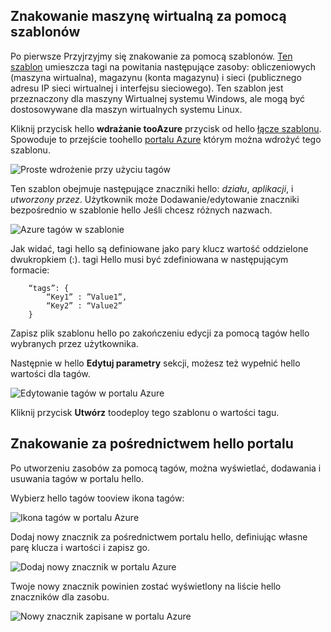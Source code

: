 


## <a name="tagging-a-virtual-machine-through-templates"></a>Znakowanie maszynę wirtualną za pomocą szablonów
Po pierwsze Przyjrzyjmy się znakowanie za pomocą szablonów. [Ten szablon](https://github.com/Azure/azure-quickstart-templates/tree/master/101-vm-tags) umieszcza tagi na powitania następujące zasoby: obliczeniowych (maszyna wirtualna), magazynu (konta magazynu) i sieci (publicznego adresu IP sieci wirtualnej i interfejsu sieciowego). Ten szablon jest przeznaczony dla maszyny Wirtualnej systemu Windows, ale mogą być dostosowywane dla maszyn wirtualnych systemu Linux.

Kliknij przycisk hello **wdrażanie tooAzure** przycisk od hello [łącze szablonu](https://github.com/Azure/azure-quickstart-templates/tree/master/101-vm-tags). Spowoduje to przejście toohello [portalu Azure](https://portal.azure.com/) którym można wdrożyć tego szablonu.

![Proste wdrożenie przy użyciu tagów](./media/virtual-machines-common-tag/deploy-to-azure-tags.png)

Ten szablon obejmuje następujące znaczniki hello: *działu*, *aplikacji*, i *utworzony przez*. Użytkownik może Dodawanie/edytowanie znaczniki bezpośrednio w szablonie hello Jeśli chcesz różnych nazwach.

![Azure tagów w szablonie](./media/virtual-machines-common-tag/azure-tags-in-a-template.png)

Jak widać, tagi hello są definiowane jako pary klucz wartość oddzielone dwukropkiem (:). tagi Hello musi być zdefiniowana w następującym formacie:

        “tags”: {
            “Key1” : ”Value1”,
            “Key2” : “Value2”
        }

Zapisz plik szablonu hello po zakończeniu edycji za pomocą tagów hello wybranych przez użytkownika.

Następnie w hello **Edytuj parametry** sekcji, możesz też wypełnić hello wartości dla tagów.

![Edytowanie tagów w portalu Azure](./media/virtual-machines-common-tag/edit-tags-in-azure-portal.png)

Kliknij przycisk **Utwórz** toodeploy tego szablonu o wartości tagu.

## <a name="tagging-through-hello-portal"></a>Znakowanie za pośrednictwem hello portalu
Po utworzeniu zasobów za pomocą tagów, można wyświetlać, dodawania i usuwania tagów w portalu hello.

Wybierz hello tagów tooview ikona tagów:

![Ikona tagów w portalu Azure](./media/virtual-machines-common-tag/azure-portal-tags-icon.png)

Dodaj nowy znacznik za pośrednictwem portalu hello, definiując własne parę klucza i wartości i zapisz go.

![Dodaj nowy znacznik w portalu Azure](./media/virtual-machines-common-tag/azure-portal-add-new-tag.png)

Twoje nowy znacznik powinien zostać wyświetlony na liście hello znaczników dla zasobu.

![Nowy znacznik zapisane w portalu Azure](./media/virtual-machines-common-tag/azure-portal-saved-new-tag.png)

